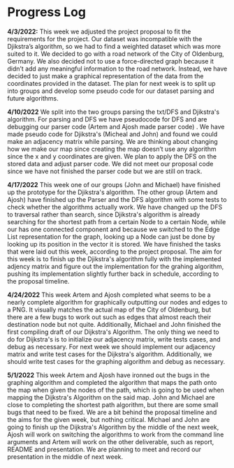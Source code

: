 # Progress Log

**4/3/2022:**
This week we adjusted the project proposal to fit the requirements for the project. Our dataset was incompatible with the Djikstra’s algorithm, so we had to find a weighted dataset which was more suited to it. We decided to go with a road network of the City of Oldenburg, Germany. We also decided not to use a force-directed graph because it didn’t add any meaningful information to the road network. Instead, we have decided to just make a graphical representation of the data from the coordinates provided in the dataset. The plan for next week is to split up into groups and develop some pseudo code for our dataset parsing and future algorithms.

**4/10/2022**
We split into the two groups parsing the txt/DFS and Djikstra's algorithm. For parsing and DFS we have pseudocode for DFS and are debugging our parser code (Artem and Ajosh made parser code) . We have made pseudo code for Djikstra's (Micheal and John) and found we could make an adjacency matrix while parsing. We are thinking about changing how we make our map since creating the map doesn’t use any algorithm since the x and y coordinates are given. We plan to apply the DFS on the stored data and adjust parser code. We did not meet our proposal code since we have not finished the parser code but we are still on track. 

**4/17/2022**
This week one of our groups (John and Michael) have finished up the prototype for the Djikstra's algorithm. The other group (Artem and Ajosh) have finished up the Parser and the DFS algorithm with some tests to check whether the algorithms actually work. We have changed up the DFS to traversal rather than search, since Djikstra's algorithm is already searching for the shortest path from a certain Node to a certain Node, while our has one connected component and because we switched to the Edge List representation for the graph, looking up a Node can just be done by looking up its position in the vector it is stored. We have finished the tasks that were laid out this week, according to the project proposal. The aim for this week is to finish up the Djikstra's algorithm fully with the implemented adjency matrix and figure out the implementation for the grahing algorithm, pushing its implementation slightly further back in schedule, according to the proposal timeline.

**4/24/2022**
This week Artem and Ajosh completed what seems to be a nearly complete algorithm for graphically outputting our nodes and edges to a PNG. It visually matches the actual map of the City of Oldenburg, but there are a few bugs to work out such as edges that almost reach their destination node but not quite. Additionally, Michael and John finished the first compiling draft of our Dijkstra's Algorithm. The only thing we need to do for Dijkstra's is to initialize our adjacency matrix, write tests cases, and debug as necessary. For next week we should implement our adjacency matrix and write test cases for the Dijkstra's algorithm. Additionally, we should write test cases for the graphing algorithm and debug as necessary.

**5/1/2022**
This week Artem and Ajosh have ironned out the bugs in the graphing algorithm and completed the algorithm that maps the path onto the map when given the nodes of the path, which is going to be used when mapping the Dijkstra's Algorithm on the said map. John and Michael are close to completing the shortest path algorithm, but there are some small bugs that need to be fixed. We are a bit behind the proposal timeline and the aims for the given week, but nothing critical. Michael and John are going to finish up the Dijkstra's Algorithm by the middle of the next week, Ajosh will work on switching the algorithms to work from the command line arguments and Artem will work on the other deliverable, such as report, README and presentation. We are planning to meet and record our presentation in the middle of next week.
